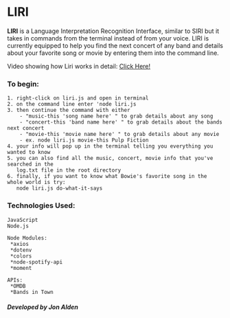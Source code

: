 # LIRI

**LIRI** is a Language Interpretation Recognition Interface, similar to SIRI but it takes in commands from the terminal instead of from your voice. LIRI is currently equipped to help you find the next concert of any band and details about your favorite song or movie by entering them into the command line. 

Video showing how Liri works in detail: [Click Here!](https://drive.google.com/open?id=1Jam03dJYz5x2JczFaCSn5mB87ml9f1dy)

    

### To begin:

    1. right-click on liri.js and open in terminal
    2. on the command line enter 'node liri.js
    3. then continue the command with either
        - "music-this 'song name here' " to grab details about any song
        - "concert-this 'band name here' " to grab details about the bands next concert
        - "movie-this 'movie name here' " to grab details about any movie
        - ex. node liri.js movie-this Pulp Fiction
    4. your info will pop up in the terminal telling you everything you wanted to know
    5. you can also find all the music, concert, movie info that you've searched in the 
       log.txt file in the root directory    
    6. finally, if you want to know what Bowie's favorite song in the whole world is try:
       node liri.js do-what-it-says

### Technologies Used:

    JavaScript
    Node.js
    
    Node Modules:
     *axios
     *dotenv
     *colors
     *node-spotify-api
     *moment
     
    APIs:
     *OMDB
     *Bands in Town
    
    
    
##### Developed by Jon Alden
    


